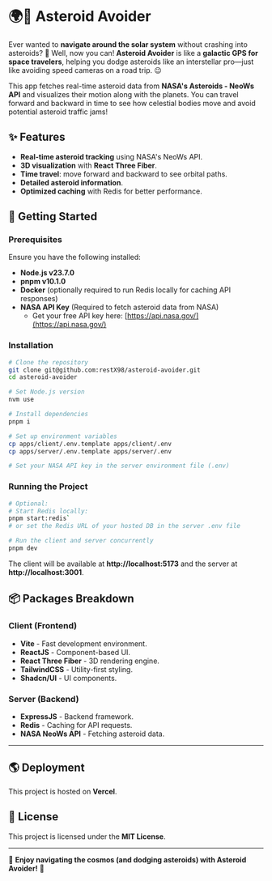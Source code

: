 # 🌍🚀 Asteroid Avoider

Ever wanted to **navigate around the solar system** without crashing into asteroids? 🚀 Well, now you can! **Asteroid Avoider** is like a **galactic GPS for space travelers**, helping you dodge asteroids like an interstellar pro—just like avoiding speed cameras on a road trip. 😉

This app fetches real-time asteroid data from **NASA's Asteroids - NeoWs API** and visualizes their motion along with the planets. You can travel forward and backward in time to see how celestial bodies move and avoid potential asteroid traffic jams!

## ✨ Features

- **Real-time asteroid tracking** using NASA's NeoWs API.
- **3D visualization** with **React Three Fiber**.
- **Time travel**: move forward and backward to see orbital paths.
- **Detailed asteroid information**.
- **Optimized caching** with Redis for better performance.

## 🚀 Getting Started

### Prerequisites

Ensure you have the following installed:

- **Node.js v23.7.0**
- **pnpm v10.1.0**
- **Docker** (optionally required to run Redis locally for caching API responses)
- **NASA API Key** (Required to fetch asteroid data from NASA)
  - Get your free API key here: [https://api.nasa.gov/](https://api.nasa.gov/)

### Installation

```sh
# Clone the repository
git clone git@github.com:restX98/asteroid-avoider.git
cd asteroid-avoider

# Set Node.js version
nvm use

# Install dependencies
pnpm i

# Set up environment variables
cp apps/client/.env.template apps/client/.env
cp apps/server/.env.template apps/server/.env

# Set your NASA API key in the server environment file (.env)
```

### Running the Project

```sh
# Optional:
# Start Redis locally:
pnpm start:redis`
# or set the Redis URL of your hosted DB in the server .env file

# Run the client and server concurrently
pnpm dev
```

The client will be available at **http://localhost:5173** and the server at **http://localhost:3001**.

## 📦 Packages Breakdown

### Client (Frontend)

- **Vite** - Fast development environment.
- **ReactJS** - Component-based UI.
- **React Three Fiber** - 3D rendering engine.
- **TailwindCSS** - Utility-first styling.
- **Shadcn/UI** - UI components.

### Server (Backend)

- **ExpressJS** - Backend framework.
- **Redis** - Caching for API requests.
- **NASA NeoWs API** - Fetching asteroid data.

---

## 🌎 Deployment

This project is hosted on **Vercel**.

## 📜 License

This project is licensed under the **MIT License**.

---

🌠 **Enjoy navigating the cosmos (and dodging asteroids) with Asteroid Avoider!** 🚀
